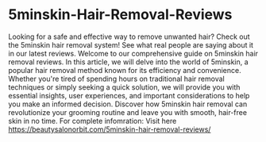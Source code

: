 # 5minskin-Hair-Removal-Reviews
Looking for a safe and effective way to remove unwanted hair? Check out the 5minskin hair removal system! See what real people are saying about it in our latest reviews.
Welcome to our comprehensive guide on 5minskin hair removal reviews. In this article, we will delve into the world of 5minskin, a popular hair removal method known for its efficiency and convenience. 
Whether you're tired of spending hours on traditional hair removal techniques or simply seeking a quick solution, we will provide you with essential insights, user experiences, and important considerations to help you make an informed decision.
 Discover how 5minskin hair removal can revolutionize your grooming routine and leave you with smooth, hair-free skin in no time.
 For complete infomration: Visit here 
https://beautysalonorbit.com/5minskin-hair-removal-reviews/
